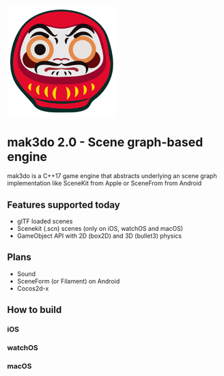 <img width="256" src="./mak3do_logo.svg">

 # mak3do 2.0 - Scene graph-based engine

 mak3do is a C++17 game engine that abstracts underlying an scene graph implementation like 
 SceneKit from Apple or SceneFrom from Android

 ## Features supported today
 * glTF loaded scenes
 * Scenekit (.scn) scenes (only on iOS, watchOS and macOS)
 * GameObject API with 2D (box2D) and 3D (bullet3) physics

 ## Plans
* Sound
* SceneForm (or Filament) on Android
* Cocos2d-x

## How to build

### iOS

### watchOS

### macOS
